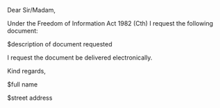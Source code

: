 Dear Sir/Madam,

Under the Freedom of Information Act 1982 (Cth) I request the following document:

$description of document requested

I request the document be delivered electronically.

Kind regards,

$full name

$street address
